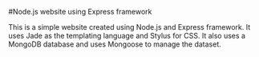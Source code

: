 #Node.js website using Express framework

This is a simple website created using Node.js and Express framework.
It uses Jade as the templating language and Stylus for CSS.
It also uses a MongoDB database and uses Mongoose to manage the dataset.
